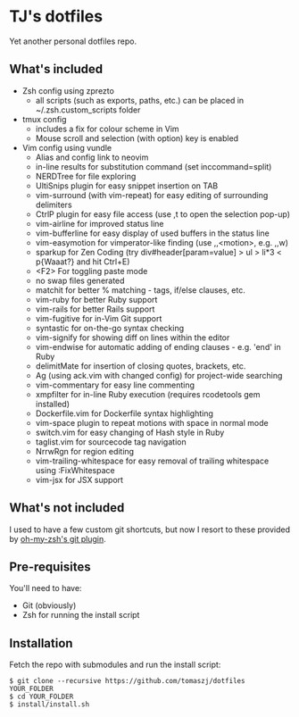 TJ's dotfiles
=============

Yet another personal dotfiles repo.

## What's included

* Zsh config using zprezto
    * all scripts (such as exports, paths, etc.) can be placed in ~/.zsh.custom_scripts folder
* tmux config
    * includes a fix for colour scheme in Vim
    * Mouse scroll and selection (with option) key is enabled
* Vim config using vundle
    * Alias and config link to neovim
    * in-line results for substitution command (set inccommand=split)
    * NERDTree for file exploring
    * UltiSnips plugin for easy snippet insertion on TAB
    * vim-surround (with vim-repeat) for easy editing of surrounding delimiters
    * CtrlP plugin for easy file access (use ,t to open the selection pop-up)
    * vim-airline for improved status line
    * vim-bufferline for easy display of used buffers in the status line
    * vim-easymotion for vimperator-like finding (use ,,\<motion\>, e.g. ,,w)
    * sparkup for Zen Coding (try div#header[param=value] > ul > li\*3 < p{Waaat?} and hit Ctrl+E)
    * \<F2\> For toggling paste mode
    * no swap files generated
    * matchit for better % matching - tags, if/else clauses, etc.
    * vim-ruby for better Ruby support
    * vim-rails for better Rails support
    * vim-fugitive for in-Vim Git support
    * syntastic for on-the-go syntax checking
    * vim-signify for showing diff on lines within the editor
    * vim-endwise for automatic adding of ending clauses - e.g. 'end' in Ruby
    * delimitMate for insertion of closing quotes, brackets, etc.
    * Ag (using ack.vim with changed config) for project-wide searching
    * vim-commentary for easy line commenting
    * xmpfilter for in-line Ruby execution (requires rcodetools gem installed)
    * Dockerfile.vim for Dockerfile syntax highlighting
    * vim-space plugin to repeat motions with space in normal mode
    * switch.vim for easy changing of Hash style in Ruby
    * taglist.vim for sourcecode tag navigation
    * NrrwRgn for region editing
    * vim-trailing-whitespace for easy removal of trailing whitespace using :FixWhitespace
    * vim-jsx for JSX support

## What's not included

I used to have a few custom git shortcuts, but now I resort to these provided by [oh-my-zsh's git plugin](https://github.com/robbyrussell/oh-my-zsh/wiki/Plugin:git).

## Pre-requisites

You'll need to have:

* Git (obviously)
* Zsh for running the install script

## Installation

Fetch the repo with submodules and run the install script:

    $ git clone --recursive https://github.com/tomaszj/dotfiles YOUR_FOLDER
    $ cd YOUR_FOLDER
    $ install/install.sh

